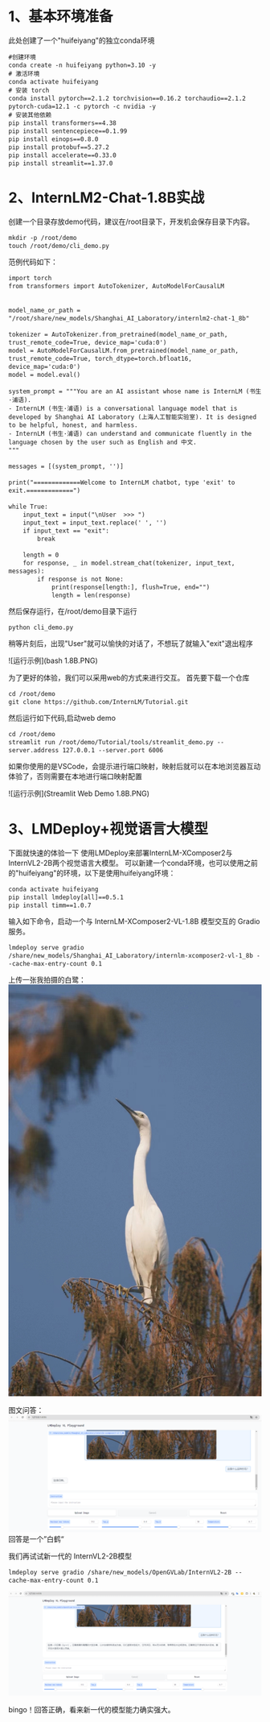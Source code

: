 # 1、基本环境准备
此处创建了一个"huifeiyang"的独立conda环境

```
#创建环境
conda create -n huifeiyang python=3.10 -y
# 激活环境
conda activate huifeiyang
# 安装 torch
conda install pytorch==2.1.2 torchvision==0.16.2 torchaudio==2.1.2 pytorch-cuda=12.1 -c pytorch -c nvidia -y
# 安装其他依赖
pip install transformers==4.38
pip install sentencepiece==0.1.99
pip install einops==0.8.0
pip install protobuf==5.27.2
pip install accelerate==0.33.0
pip install streamlit==1.37.0
```

# 2、InternLM2-Chat-1.8B实战

创建一个目录存放demo代码，建议在/root目录下，开发机会保存目录下内容。

```
mkdir -p /root/demo
touch /root/demo/cli_demo.py
```

范例代码如下：

```
import torch
from transformers import AutoTokenizer, AutoModelForCausalLM


model_name_or_path = "/root/share/new_models/Shanghai_AI_Laboratory/internlm2-chat-1_8b"

tokenizer = AutoTokenizer.from_pretrained(model_name_or_path, trust_remote_code=True, device_map='cuda:0')
model = AutoModelForCausalLM.from_pretrained(model_name_or_path, trust_remote_code=True, torch_dtype=torch.bfloat16, device_map='cuda:0')
model = model.eval()

system_prompt = """You are an AI assistant whose name is InternLM (书生·浦语).
- InternLM (书生·浦语) is a conversational language model that is developed by Shanghai AI Laboratory (上海人工智能实验室). It is designed to be helpful, honest, and harmless.
- InternLM (书生·浦语) can understand and communicate fluently in the language chosen by the user such as English and 中文.
"""

messages = [(system_prompt, '')]

print("=============Welcome to InternLM chatbot, type 'exit' to exit.=============")

while True:
    input_text = input("\nUser  >>> ")
    input_text = input_text.replace(' ', '')
    if input_text == "exit":
        break

    length = 0
    for response, _ in model.stream_chat(tokenizer, input_text, messages):
        if response is not None:
            print(response[length:], flush=True, end="")
            length = len(response)

```
然后保存运行，在/root/demo目录下运行
```commandline
python cli_demo.py
```
稍等片刻后，出现"User"就可以愉快的对话了，不想玩了就输入"exit"退出程序

![运行示例](bash 1.8B.PNG)

为了更好的体验，我们可以采用web的方式来进行交互。
首先要下载一个仓库
```commandline
cd /root/demo
git clone https://github.com/InternLM/Tutorial.git
```
然后运行如下代码,启动web demo
```commandline
cd /root/demo
streamlit run /root/demo/Tutorial/tools/streamlit_demo.py --server.address 127.0.0.1 --server.port 6006
```
如果你使用的是VSCode，会提示进行端口映射，映射后就可以在本地浏览器互动体验了，否则需要在本地进行端口映射配置

![运行示例](Streamlit Web Demo 1.8B.PNG)

# 3、LMDeploy+视觉语言大模型
下面就快速的体验一下 使用LMDeploy来部署InternLM-XComposer2与InternVL2-2B两个视觉语言大模型。
可以新建一个conda环境，也可以使用之前的"huifeiyang"的环境，以下是使用huifeiyang环境：
```commandline
conda activate huifeiyang
pip install lmdeploy[all]==0.5.1
pip install timm==1.0.7
```
输入如下命令，启动一个与 InternLM-XComposer2-VL-1.8B 模型交互的 Gradio 服务。
```commandline
lmdeploy serve gradio /share/new_models/Shanghai_AI_Laboratory/internlm-xcomposer2-vl-1_8b --cache-max-entry-count 0.1
```
上传一张我拍摄的白鹭：
![测试](测试.jpg)

图文问答：
![运行示例](XComposer2-VL-1.8B.PNG)
回答是一个”白鹤“

我们再试试新一代的 InternVL2-2B模型
```commandline
lmdeploy serve gradio /share/new_models/OpenGVLab/InternVL2-2B --cache-max-entry-count 0.1
```
![运行示例](InternVL2-2B.PNG)

bingo！回答正确，看来新一代的模型能力确实强大。

